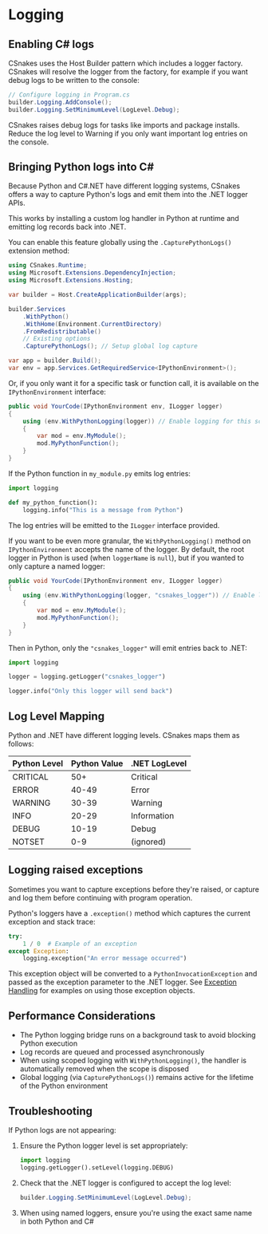 # Logging

## Enabling C# logs

CSnakes uses the Host Builder pattern which includes a logger factory. CSnakes will resolve the logger from the factory, for example if you want debug logs to be written to the console:

```csharp
// Configure logging in Program.cs
builder.Logging.AddConsole();
builder.Logging.SetMinimumLevel(LogLevel.Debug);
```

CSnakes raises debug logs for tasks like imports and package installs. Reduce the log level to Warning if you only want important log entries on the console.

## Bringing Python logs into C#

Because Python and C#.NET have different logging systems, CSnakes offers a way to capture Python's logs and emit them into the .NET logger APIs.

This works by installing a custom log handler in Python at runtime and emitting log records back into .NET.

You can enable this feature globally using the `.CapturePythonLogs()` extension method:

```csharp
using CSnakes.Runtime;
using Microsoft.Extensions.DependencyInjection;
using Microsoft.Extensions.Hosting;

var builder = Host.CreateApplicationBuilder(args);

builder.Services
    .WithPython()
    .WithHome(Environment.CurrentDirectory)
    .FromRedistributable()
    // Existing options
    .CapturePythonLogs(); // Setup global log capture

var app = builder.Build();
var env = app.Services.GetRequiredService<IPythonEnvironment>();
```

Or, if you only want it for a specific task or function call, it is available on the `IPythonEnvironment` interface:

```csharp
public void YourCode(IPythonEnvironment env, ILogger logger) 
{
    using (env.WithPythonLogging(logger)) // Enable logging for this scope
    {
        var mod = env.MyModule();
        mod.MyPythonFunction();
    }
}
```

If the Python function in `my_module.py` emits log entries:

```python
import logging

def my_python_function():
    logging.info("This is a message from Python")
```

The log entries will be emitted to the `ILogger` interface provided.

If you want to be even more granular, the `WithPythonLogging()` method on `IPythonEnvironment` accepts the name of the logger. By default, the root logger in Python is used (when `loggerName` is `null`), but if you wanted to only capture a named logger:

```csharp
public void YourCode(IPythonEnvironment env, ILogger logger) 
{
    using (env.WithPythonLogging(logger, "csnakes_logger")) // Enable logging for specific logger
    {
        var mod = env.MyModule();
        mod.MyPythonFunction();
    }
}
```

Then in Python, only the `"csnakes_logger"` will emit entries back to .NET:

```python
import logging

logger = logging.getLogger("csnakes_logger")

logger.info("Only this logger will send back")
```

## Log Level Mapping

Python and .NET have different logging levels. CSnakes maps them as follows:

| Python Level | Python Value | .NET LogLevel |
|--------------|--------------|---------------|
| CRITICAL     | 50+          | Critical      |
| ERROR        | 40-49        | Error         |
| WARNING      | 30-39        | Warning       |
| INFO         | 20-29        | Information   |
| DEBUG        | 10-19        | Debug         |
| NOTSET       | 0-9          | (ignored)     |

## Logging raised exceptions

Sometimes you want to capture exceptions before they're raised, or capture and log them before continuing with program operation.

Python's loggers have a `.exception()` method which captures the current exception and stack trace:

```python
try:
    1 / 0  # Example of an exception
except Exception:
    logging.exception("An error message occurred")
```

This exception object will be converted to a `PythonInvocationException` and passed as the exception parameter to the .NET logger. See [Exception Handling](errors.md) for examples on using those exception objects.

## Performance Considerations

- The Python logging bridge runs on a background task to avoid blocking Python execution
- Log records are queued and processed asynchronously
- When using scoped logging with `WithPythonLogging()`, the handler is automatically removed when the scope is disposed
- Global logging (via `CapturePythonLogs()`) remains active for the lifetime of the Python environment

## Troubleshooting

If Python logs are not appearing:

1. Ensure the Python logger level is set appropriately:
   ```python
   import logging
   logging.getLogger().setLevel(logging.DEBUG)
   ```

2. Check that the .NET logger is configured to accept the log level:
   ```csharp
   builder.Logging.SetMinimumLevel(LogLevel.Debug);
   ```

3. When using named loggers, ensure you're using the exact same name in both Python and C#
